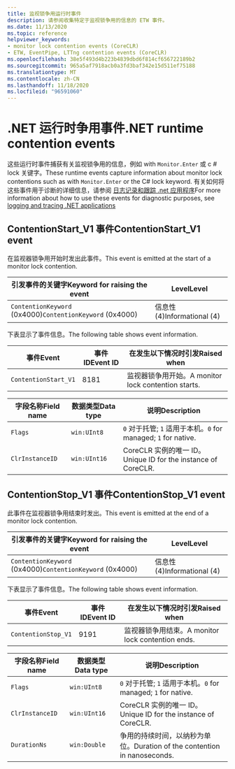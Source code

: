 ```yaml
---
title: 监视锁争用运行时事件
description: 请参阅收集特定于监视锁争用的信息的 ETW 事件。
ms.date: 11/13/2020
ms.topic: reference
helpviewer_keywords:
- monitor lock contention events (CoreCLR)
- ETW, EventPipe, LTTng contention events (CoreCLR)
ms.openlocfilehash: 38e5f493d4b223b4839dbd6f814cf656722189b2
ms.sourcegitcommit: 965a5af7918acb0a3fd3baf342e15d511ef75188
ms.translationtype: MT
ms.contentlocale: zh-CN
ms.lasthandoff: 11/18/2020
ms.locfileid: "96591060"
---
```

# <a name="net-runtime-contention-events"></a><span data-ttu-id="16ce5-103">.NET 运行时争用事件</span><span class="sxs-lookup"><span data-stu-id="16ce5-103">.NET runtime contention events</span></span>

<span data-ttu-id="16ce5-104">这些运行时事件捕获有关监视锁争用的信息，例如 with `Monitor.Enter` 或 c # lock 关键字。</span><span class="sxs-lookup"><span data-stu-id="16ce5-104">These runtime events capture information about monitor lock contentions such as with `Monitor.Enter` or the C# lock keyword.</span></span> <span data-ttu-id="16ce5-105">有关如何将这些事件用于诊断的详细信息，请参阅 [日志记录和跟踪 .net 应用程序](../../core/diagnostics/logging-tracing.md)</span><span class="sxs-lookup"><span data-stu-id="16ce5-105">For more information about how to use these events for diagnostic purposes, see [logging and tracing .NET applications](../../core/diagnostics/logging-tracing.md)</span></span>

## <a name="contentionstart_v1-event"></a><span data-ttu-id="16ce5-106">ContentionStart_V1 事件</span><span class="sxs-lookup"><span data-stu-id="16ce5-106">ContentionStart_V1 event</span></span>

<span data-ttu-id="16ce5-107">在监视器锁争用开始时发出此事件。</span><span class="sxs-lookup"><span data-stu-id="16ce5-107">This event is emitted at the start of a monitor lock contention.</span></span>

|<span data-ttu-id="16ce5-108">引发事件的关键字</span><span class="sxs-lookup"><span data-stu-id="16ce5-108">Keyword for raising the event</span></span>|<span data-ttu-id="16ce5-109">Level</span><span class="sxs-lookup"><span data-stu-id="16ce5-109">Level</span></span>|
|-----------------------------------|-----------|
|<span data-ttu-id="16ce5-110">`ContentionKeyword` (0x4000)</span><span class="sxs-lookup"><span data-stu-id="16ce5-110">`ContentionKeyword` (0x4000)</span></span>|<span data-ttu-id="16ce5-111">信息性 (4)</span><span class="sxs-lookup"><span data-stu-id="16ce5-111">Informational (4)</span></span>|

 <span data-ttu-id="16ce5-112">下表显示了事件信息。</span><span class="sxs-lookup"><span data-stu-id="16ce5-112">The following table shows event information.</span></span>

|<span data-ttu-id="16ce5-113">事件</span><span class="sxs-lookup"><span data-stu-id="16ce5-113">Event</span></span>|<span data-ttu-id="16ce5-114">事件 ID</span><span class="sxs-lookup"><span data-stu-id="16ce5-114">Event ID</span></span>|<span data-ttu-id="16ce5-115">在发生以下情况时引发</span><span class="sxs-lookup"><span data-stu-id="16ce5-115">Raised when</span></span>|
|-----------|--------------|-----------------|
|`ContentionStart_V1`|<span data-ttu-id="16ce5-116">81</span><span class="sxs-lookup"><span data-stu-id="16ce5-116">81</span></span>|<span data-ttu-id="16ce5-117">监视器锁争用开始。</span><span class="sxs-lookup"><span data-stu-id="16ce5-117">A monitor lock contention starts.</span></span>|

|<span data-ttu-id="16ce5-118">字段名称</span><span class="sxs-lookup"><span data-stu-id="16ce5-118">Field name</span></span>|<span data-ttu-id="16ce5-119">数据类型</span><span class="sxs-lookup"><span data-stu-id="16ce5-119">Data type</span></span>|<span data-ttu-id="16ce5-120">说明</span><span class="sxs-lookup"><span data-stu-id="16ce5-120">Description</span></span>|
|----------------|---------------|-----------------|
|`Flags`|`win:UInt8`|<span data-ttu-id="16ce5-121">`0` 对于托管; `1` 适用于本机。</span><span class="sxs-lookup"><span data-stu-id="16ce5-121">`0` for managed; `1` for native.</span></span>|
|`ClrInstanceID`|`win:UInt16`|<span data-ttu-id="16ce5-122">CoreCLR 实例的唯一 ID。</span><span class="sxs-lookup"><span data-stu-id="16ce5-122">Unique ID for the instance of CoreCLR.</span></span>|

## <a name="contentionstop_v1-event"></a><span data-ttu-id="16ce5-123">ContentionStop_V1 事件</span><span class="sxs-lookup"><span data-stu-id="16ce5-123">ContentionStop_V1 event</span></span>

<span data-ttu-id="16ce5-124">此事件在监视器锁争用结束时发出。</span><span class="sxs-lookup"><span data-stu-id="16ce5-124">This event is emitted at the end of a monitor lock contention.</span></span>

|<span data-ttu-id="16ce5-125">引发事件的关键字</span><span class="sxs-lookup"><span data-stu-id="16ce5-125">Keyword for raising the event</span></span>|<span data-ttu-id="16ce5-126">Level</span><span class="sxs-lookup"><span data-stu-id="16ce5-126">Level</span></span>|
|-----------------------------------|-----------|
|<span data-ttu-id="16ce5-127">`ContentionKeyword` (0x4000)</span><span class="sxs-lookup"><span data-stu-id="16ce5-127">`ContentionKeyword` (0x4000)</span></span>|<span data-ttu-id="16ce5-128">信息性 (4)</span><span class="sxs-lookup"><span data-stu-id="16ce5-128">Informational (4)</span></span>|

 <span data-ttu-id="16ce5-129">下表显示了事件信息。</span><span class="sxs-lookup"><span data-stu-id="16ce5-129">The following table shows event information.</span></span>

|<span data-ttu-id="16ce5-130">事件</span><span class="sxs-lookup"><span data-stu-id="16ce5-130">Event</span></span>|<span data-ttu-id="16ce5-131">事件 ID</span><span class="sxs-lookup"><span data-stu-id="16ce5-131">Event ID</span></span>|<span data-ttu-id="16ce5-132">在发生以下情况时引发</span><span class="sxs-lookup"><span data-stu-id="16ce5-132">Raised when</span></span>|
|-----------|--------------|-----------------|
|`ContentionStop_V1`|<span data-ttu-id="16ce5-133">91</span><span class="sxs-lookup"><span data-stu-id="16ce5-133">91</span></span>|<span data-ttu-id="16ce5-134">监视器锁争用结束。</span><span class="sxs-lookup"><span data-stu-id="16ce5-134">A monitor lock contention ends.</span></span>|

|<span data-ttu-id="16ce5-135">字段名称</span><span class="sxs-lookup"><span data-stu-id="16ce5-135">Field name</span></span>|<span data-ttu-id="16ce5-136">数据类型</span><span class="sxs-lookup"><span data-stu-id="16ce5-136">Data type</span></span>|<span data-ttu-id="16ce5-137">说明</span><span class="sxs-lookup"><span data-stu-id="16ce5-137">Description</span></span>|
|----------------|---------------|-----------------|
|`Flags`|`win:UInt8`|<span data-ttu-id="16ce5-138">`0` 对于托管; `1` 适用于本机。</span><span class="sxs-lookup"><span data-stu-id="16ce5-138">`0` for managed; `1` for native.</span></span>|
|`ClrInstanceID`|`win:UInt16`|<span data-ttu-id="16ce5-139">CoreCLR 实例的唯一 ID。</span><span class="sxs-lookup"><span data-stu-id="16ce5-139">Unique ID for the instance of CoreCLR.</span></span>|
|`DurationNs`|`win:Double`|<span data-ttu-id="16ce5-140">争用的持续时间，以纳秒为单位。</span><span class="sxs-lookup"><span data-stu-id="16ce5-140">Duration of the contention in nanoseconds.</span></span>|
